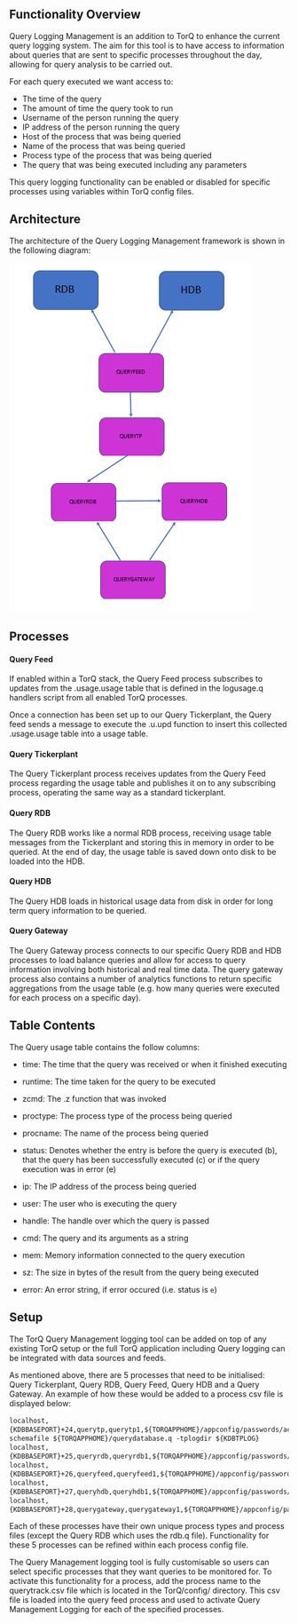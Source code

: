 <a name="Query Logging Management"></a>

## Functionality Overview

Query Logging Management is an addition to TorQ to enhance the current query logging system. The aim for this tool is to have access to information about queries that are sent to specific processes throughout the day, allowing for query analysis to be carried out. 

For each query executed we want access to:

- The time of the query
- The amount of time the query took to run
- Username of the person running the query
- IP address of the person running the query
- Host of the process that was being queried 
- Name of the process that was being queried 
- Process type of the process that was being queried 
- The query that was being executed including any parameters 

This query logging functionality can be enabled or disabled for specific processes using variables within TorQ config files.

## Architecture

The architecture of the Query Logging Management framework is shown in the following diagram:

![QueryLoggingManagementArchitecture](graphics/torq-qlm_architecture.PNG)

## Processes

#### Query Feed

If enabled within a TorQ stack, the Query Feed process subscribes to updates from the .usage.usage table that is defined in the logusage.q handlers script from all enabled TorQ processes. 

Once a connection has been set up to our Query Tickerplant, the Query feed sends a message to execute the .u.upd function to insert this collected .usage.usage table into a usage table.

#### Query Tickerplant

The Query Tickerplant process receives updates from the Query Feed process regarding the usage table and publishes it on to any subscribing process, operating the same way as a standard tickerplant. 

#### Query RDB

The Query RDB works like a normal RDB process, receiving usage table messages from the Tickerplant and storing this in memory in order to be queried. At the end of day, the usage table is saved down onto disk to be loaded into the HDB. 

#### Query HDB

The Query HDB loads in historical usage data from disk in order for long term query information to be queried.

#### Query Gateway

The Query Gateway process connects to our specific Query RDB and HDB processes to load balance queries and allow for access to query information involving both historical and real time data. The query gateway process also contains a number of analytics functions to return specific aggregations from the usage table (e.g. how many queries were executed for each process on a specific day).

## Table Contents

The Query usage table contains the follow columns:

- time: The time that the query was received or when it finished executing 

- runtime: The time taken for the query to be executed

- zcmd: The .z function that was invoked 

- proctype: The process type of the process being queried 

- procname: The name of the process being queried

- status: Denotes whether the entry is before the query is executed (b), that the query has been successfully executed (c) or if the query execution was in error (e)

- ip: The IP address of the process being queried

- user: The user who is executing the query 

- handle: The handle over which the query is passed

- cmd: The query and its arguments as a string 

- mem: Memory information connected to the query execution

- sz: The size in bytes of the result from the query being executed

- error: An error string, if error occured (i.e. status is `e`) 

## Setup

The TorQ Query Management logging tool can be added on top of any existing TorQ setup or the full TorQ application including Query logging can be integrated with data sources and feeds.

As mentioned above, there are 5 processes that need to be initialised: Query Tickerplant, Query RDB, Query Feed, Query HDB and a Query Gateway. An example of how these would be added to a process csv file is displayed below:

    localhost,{KDBBASEPORT}+24,querytp,querytp1,${TORQAPPHOME}/appconfig/passwords/accesslist.txt,1,0,,,${KDBCODE}/processes/segmentedtickerplant.q,1,-schemafile ${TORQAPPHOME}/querydatabase.q -tplogdir ${KDBTPLOG}
    localhost,{KDBBASEPORT}+25,queryrdb,queryrdb1,${TORQAPPHOME}/appconfig/passwords/accesslist.txt,1,1,60,4000,${KDBCODE}/processes/rdb.q,1,
    localhost,{KDBBASEPORT}+26,queryfeed,queryfeed1,${TORQAPPHOME}/appconfig/passwords/accesslist.txt,1,1,60,4000,${KDBCODE}/processes/queryfeed.q,1,
    localhost,{KDBBASEPORT}+27,queryhdb,queryhdb1,${TORQAPPHOME}/appconfig/passwords/accesslist.txt,1,1,60,4000,${KDBQUERYHDB},1,
    localhost,{KDBBASEPORT}+28,querygateway,querygateway1,${TORQAPPHOME}/appconfig/passwords/accesslist.txt,1,1,,4000,${KDBCODE}/processes/querygateway.q,1,

Each of these processes have their own unique process types and process files (except the Query RDB which uses the rdb.q file). Functionality for these 5 processes can be refined within each process config file. 

The Query Management logging tool is fully customisable so users can select specific processes that they want queries to be monitored for. To activate this functionality for a process, add the process name to the querytrack.csv file which is located in the TorQ/config/ directory. This csv file is loaded into the query feed process and used to activate Query Management Logging for each of the specified processes.
